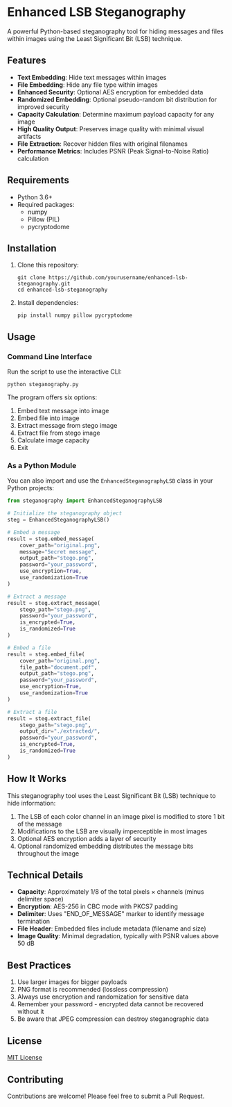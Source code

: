 # Enhanced LSB Steganography

A powerful Python-based steganography tool for hiding messages and files within images using the Least Significant Bit (LSB) technique.

## Features

- **Text Embedding**: Hide text messages within images
- **File Embedding**: Hide any file type within images
- **Enhanced Security**: Optional AES encryption for embedded data
- **Randomized Embedding**: Optional pseudo-random bit distribution for improved security
- **Capacity Calculation**: Determine maximum payload capacity for any image
- **High Quality Output**: Preserves image quality with minimal visual artifacts
- **File Extraction**: Recover hidden files with original filenames
- **Performance Metrics**: Includes PSNR (Peak Signal-to-Noise Ratio) calculation

## Requirements

- Python 3.6+
- Required packages:
  - numpy
  - Pillow (PIL)
  - pycryptodome

## Installation

1. Clone this repository:
   ```
   git clone https://github.com/yourusername/enhanced-lsb-steganography.git
   cd enhanced-lsb-steganography
   ```

2. Install dependencies:
   ```
   pip install numpy pillow pycryptodome
   ```

## Usage

### Command Line Interface

Run the script to use the interactive CLI:

```
python steganography.py
```

The program offers six options:
1. Embed text message into image
2. Embed file into image
3. Extract message from stego image
4. Extract file from stego image
5. Calculate image capacity
6. Exit

### As a Python Module

You can also import and use the `EnhancedSteganographyLSB` class in your Python projects:

```python
from steganography import EnhancedSteganographyLSB

# Initialize the steganography object
steg = EnhancedSteganographyLSB()

# Embed a message
result = steg.embed_message(
    cover_path="original.png", 
    message="Secret message", 
    output_path="stego.png",
    password="your_password",
    use_encryption=True,
    use_randomization=True
)

# Extract a message
result = steg.extract_message(
    stego_path="stego.png",
    password="your_password",
    is_encrypted=True,
    is_randomized=True
)

# Embed a file
result = steg.embed_file(
    cover_path="original.png",
    file_path="document.pdf",
    output_path="stego.png",
    password="your_password",
    use_encryption=True,
    use_randomization=True
)

# Extract a file
result = steg.extract_file(
    stego_path="stego.png",
    output_dir="./extracted/",
    password="your_password",
    is_encrypted=True,
    is_randomized=True
)
```

## How It Works

This steganography tool uses the Least Significant Bit (LSB) technique to hide information:

1. The LSB of each color channel in an image pixel is modified to store 1 bit of the message
2. Modifications to the LSB are visually imperceptible in most images
3. Optional AES encryption adds a layer of security
4. Optional randomized embedding distributes the message bits throughout the image

## Technical Details

- **Capacity**: Approximately 1/8 of the total pixels × channels (minus delimiter space)
- **Encryption**: AES-256 in CBC mode with PKCS7 padding
- **Delimiter**: Uses "END_OF_MESSAGE" marker to identify message termination
- **File Header**: Embedded files include metadata (filename and size)
- **Image Quality**: Minimal degradation, typically with PSNR values above 50 dB

## Best Practices

1. Use larger images for bigger payloads
2. PNG format is recommended (lossless compression)
3. Always use encryption and randomization for sensitive data
4. Remember your password - encrypted data cannot be recovered without it
5. Be aware that JPEG compression can destroy steganographic data

## License

[MIT License](LICENSE)

## Contributing

Contributions are welcome! Please feel free to submit a Pull Request.

